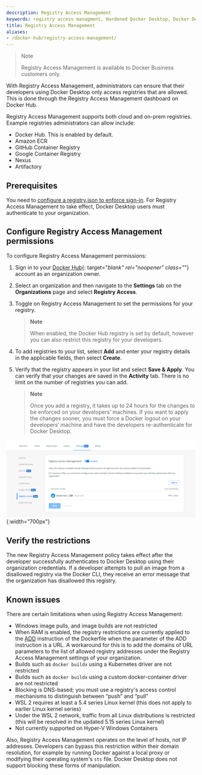 ```yaml
---
description: Registry Access Management
keywords: registry access managment, Hardened Docker Desktop, Docker Desktop, images, Docker Hub
title: Registry Access Management
aliases: 
- /docker-hub/registry-access-management/
---
```


>Note
>
>Registry Access Management is available to Docker Business customers only. 

With Registry Access Management, administrators can ensure that their developers using Docker Desktop only access registries that are allowed. This is done through the Registry Access Management dashboard on Docker Hub. 

Registry Access Management supports both cloud and on-prem registries. Example registries administrators can allow include: 
 - Docker Hub. This is enabled by default.
 - Amazon ECR
 - GitHub Container Registry
 - Google Container Registry
 - Nexus
 - Artifactory

## Prerequisites 

You need to [configure a registry.json to enforce sign-in](../../docker-hub/configure-sign-in.md). For Registry Access Management to take effect, Docker Desktop users must authenticate to your organization. 

## Configure Registry Access Management permissions

To configure Registry Access Management permissions:

1. Sign in to your [Docker Hub](https://hub.docker.com){: target="_blank" rel="noopener" class="_"} account as an organization owner.
2. Select an organization and then navigate to the **Settings** tab on the **Organizations** page and select **Registry Access**.
3. Toggle on Registry Access Management to set the permissions for your registry.

   > **Note**
   >
   > When enabled, the Docker Hub registry is set by default, however you can also restrict this registry for your developers.

4. To add registries to your list, select **Add** and enter your registry details in the applicable fields, then select **Create**.
5. Verify that the registry appears in your list and select **Save & Apply**. You can verify that your changes are saved in the **Activity** tab. There is no limit on the number of registries you can add.

   > **Note**
   >
   > Once you add a registry, it takes up to 24 hours for the changes to be enforced on your developers’ machines. If you want to apply the changes sooner, you must force a Docker logout on your developers’ machine and have the developers re-authenticate for Docker Desktop.

![Registry Access Management](../../docker-hub/images/registry-access-management.png){:width="700px"}

## Verify the restrictions

The new Registry Access Management policy takes effect after the developer successfully authenticates to Docker Desktop using their organization credentials. If a developer attempts to pull an image from a disallowed registry via the Docker CLI, they receive an error message that the organization has disallowed this registry.

## Known issues

There are certain limitations when using Registry Access Management:

- Windows image pulls, and image builds are not restricted
-  When RAM is enabled, the registry restrictions are currently applied to the [ADD](/engine/reference/builder/#add) instruction of the Dockerfile when the parameter of the ADD instruction is a URL. A workaround for this is to add the domains of URL parameters to the list of allowed registry addresses under the Registry Access Management settings of your organization.
- Builds such as `docker buildx` using a Kubernetes driver are not restricted
- Builds such as `docker buildx` using a custom docker-container driver are not restricted
- Blocking is DNS-based; you must use a registry's access control mechanisms to distinguish between “push” and “pull”
- WSL 2 requires at least a 5.4 series Linux kernel (this does not apply to earlier Linux kernel series)
- Under the WSL 2 network, traffic from all Linux distributions is restricted (this will be resolved in the updated 5.15 series Linux kernel)
- Not currently supported on Hyper-V Windows Containers

Also, Registry Access Management operates on the level of hosts, not IP addresses. Developers can bypass this restriction within their domain resolution, for example by running Docker against a local proxy or modifying their operating system's `sts` file. Docker Desktop does not support blocking these forms of manipulation.
